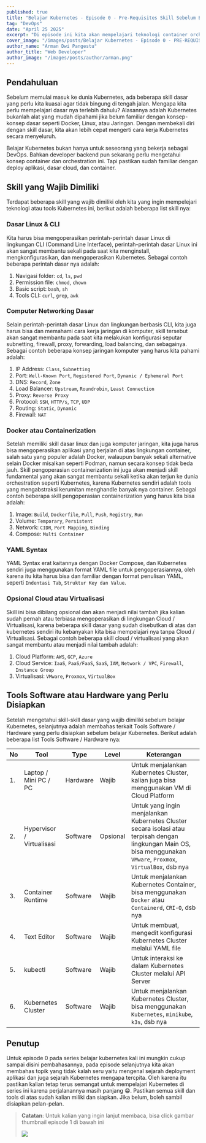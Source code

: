```yaml
---
published: true
title: "Belajar Kubernetes - Episode 0 - Pre-Requisites Skill Sebelum Belajar Kubernetes"
tag: "DevOps"
date: "April 25 2025"
excerpt: "Di episode ini kita akan mempelajari teknologi container orchestration yaitu Kubernetes, namun sebelum itu, skill apa saja sih yang perlu kita kuasai sebelum mempelajari Kubernetes?"
cover_image: "/images/posts/Belajar Kubernetes - Episode 0 - PRE-REQUISITES SKILL SEBELUM BELAJAR KUBERNETES.png"
author_name: "Arman Dwi Pangestu"
author_title: "Web Developer"
author_image: "/images/posts/author/arman.png"
---
```


## Pendahuluan

Sebelum memulai masuk ke dunia Kubernetes, ada beberapa skill dasar yang perlu kita kuasai agar tidak bingung di tengah jalan. Mengapa kita perlu mempelajari dasar nya terlebih dahulu? Alasannya adalah Kubernetes bukanlah alat yang mudah dipahami jika belum familiar dengan konsep-konsep dasar seperti Docker, Linux, atau Jaringan. Dengan membekali diri dengan skill dasar, kita akan lebih cepat mengerti cara kerja Kubernetes secara menyeluruh.

Belajar Kubernetes bukan hanya untuk seseorang yang bekerja sebagai DevOps. Bahkan developer backend pun sekarang perlu mengetahui konsep container dan orchestration ini. Tapi pastikan sudah familiar dengan deploy aplikasi, dasar cloud, dan container.

## Skill yang Wajib Dimiliki

Terdapat beberapa skill yang wajib dimiliki oleh kita yang ingin mempelejari teknologi atau tools Kubernetes ini, berikut adalah beberapa list skill nya:

### Dasar Linux & CLI

Kita harus bisa mengoperasikan perintah-perintah dasar Linux di lingkungan CLI (Command Line Interface), perintah-perintah dasar Linux ini akan sangat membantu sekali pada saat kita menginstall, mengkonfigurasikan, dan mengoperasikan Kubernetes. Sebagai contoh beberapa perintah dasar nya adalah:

1. Navigasi folder: `cd`, `ls`, `pwd`
2. Permission file: `chmod`, `chown`
3. Basic script: `bash`, `sh`
4. Tools CLI: `curl`, `grep`, `awk`

### Computer Networking Dasar

Selain perintah-perintah dasar Linux dan lingkungan berbasis CLI, kita juga harus bisa dan memahami cara kerja jaringan di komputer, skill tersebut akan sangat membantu pada saat kita melakukan konfigurasi seputar subnetting, firewall, proxy, forwarding, load balancing, dan sebagainya. Sebagai contoh beberapa konsep jaringan komputer yang harus kita pahami adalah:

1. IP Address: `Class`, `Subnetting`
2. Port: `Well-Known Port`, `Registered Port`, `Dynamic / Ephemeral Port`
3. DNS: `Record`, `Zone`
4. Load Balancer: `Upstream`, `Roundrobin`, `Least Connection`
5. Proxy: `Reverse Proxy`
6. Protocol: `SSH`, `HTTP/s`, `TCP`, `UDP`
7. Routing: `Static`, `Dynamic`
8. Firewall: `NAT`

### Docker atau Containerization

Setelah memiliki skill dasar linux dan juga komputer jaringan, kita juga harus bisa mengoperasikan aplikasi yang berjalan di atas lingkungan container, salah satu yang populer adalah Docker, walaupun banyak sekali alternative selain Docker misalkan seperti Podman, namun secara konsep tidak beda jauh. Skill pengoperasian containerization ini juga akan menjadi skill fundamental yang akan sangat membantu sekali ketika akan terjun ke dunia orchestration seperti Kubernetes, karena Kubernetes sendiri adalah tools yang mengabstraksi kerumitan menghandle banyak nya container. Sebagai contoh beberapa skill pengoperasian containerization yang harus kita bisa adalah:

1. Image: `Build`, `Dockerfile`, `Pull`, `Push`, `Registry`, `Run`
2. Volume: `Temporary`, `Persistent`
3. Network: `CIDR`, `Port Mapping`, `Binding`
4. Compose: `Multi Container`

### YAML Syntax

YAML Syntax erat kaitannya dengan Docker Compose, dan Kubernetes sendiri juga menggunakan format YAML file untuk pengoperasiannya, oleh karena itu kita harus bisa dan familiar dengan format penulisan YAML, seperti `Indentasi Tab`, `Struktur Key dan Value`.

### Opsional Cloud atau Virtualisasi

Skill ini bisa dibilang opsional dan akan menjadi nilai tambah jika kalian sudah pernah atau terbiasa mengoperasikan di lingkungan Cloud / Virtualisasi, karena beberapa skill dasar yang sudah disebutkan di atas dan kubernetes sendiri itu kebanyakan kita bisa mempelajari nya tanpa Cloud / Virtualisasi. Sebagai contoh beberapa skill cloud / virtualisasi yang akan sangat membantu atau menjadi nilai tambah adalah:

1. Cloud Platform: `AWS`, `GCP`, `Azure`
2. Cloud Service: `IaaS`, `PaaS/FaaS`, `SaaS`, `IAM`, `Network / VPC`, `Firewall`, `Instance Group`
3. Virtualisasi: `VMware`, `Proxmox`, `VirtualBox`

## Tools Software atau Hardware yang Perlu Disiapkan

Setelah mengetahui skill-skill dasar yang wajib dimiliki sebelum belajar Kubernetes, selanjutnya adalah membahas terkait Tools Software / Hardware yang perlu disiapkan sebelum belajar Kubernetes. Berikut adalah beberapa list Tools Software / Hardware nya:

| No  | Tool                      | Type     | Level    | Keterangan                                                                                                                                                          |
| --- | ------------------------- | -------- | -------- | ------------------------------------------------------------------------------------------------------------------------------------------------------------------- |
| 1.  | Laptop / Mini PC / PC     | Hardware | Wajib    | Untuk menjalankan Kubernetes Cluster, kalian juga bisa menggunakan VM di Cloud Platform                                                                             |
| 2.  | Hypervisor / Virtualisasi | Software | Opsional | Untuk yang ingin menjalankan Kubernetes Cluster secara isolasi atau terpisah dengan lingkungan Main OS, bisa menggunakan `VMware`, `Proxmox`, `VirtualBox`, dsb nya |
| 3.  | Container Runtime         | Software | Wajib    | Untuk menjalankan Kubernetes Container, bisa menggunakan `Docker` atau `Containerd`, `CRI-O`, dsb nya                                                               |
| 4.  | Text Editor               | Software | Wajib    | Untuk membuat, mengedit konfigurasi Kubernetes Cluster melalui YAML file                                                                                            |
| 5.  | kubectl                   | Software | Wajib    | Untuk interaksi ke dalam Kubernetes Cluster melalui API Server                                                                                                      |
| 6.  | Kubernetes Cluster        | Software | Wajib    | Untuk menjalankan Kubernetes Cluster, bisa menggunakan `Kubernetes`, `minikube`, `k3s`, dsb nya                                                                     |

## Penutup

Untuk episode 0 pada series belajar kubernetes kali ini mungkin cukup sampai disini pembahasannya, pada episode selanjutnya kita akan membahas topik yang tidak kalah seru yaitu mengenal sejarah deployment aplikasi dan juga sejarah Kubernetes mengapa tercpita. Oleh karena itu pastikan kalian tetap terus semangat untuk mempelajari Kubernetes di series ini karena perjalanannya masih panjang 😁. Pastikan semua skill dan tools di atas sudah kalian miliki dan siapkan. Jika belum, boleh sambil disiapkan pelan-pelan.

> **Catatan**: Untuk kalian yang ingin lanjut membaca, bisa click gambar thumbnail episode 1 di bawah ini
>
> <a href="belajar-kubernetes-episode-1-mengenal-sejarah-deployment-aplikasi-dan-kubernetes">
>    <img src="/images/posts/Belajar Kubernetes - Episode 1 - MENGENAL SEJARAH DEPLOYMENT APLIKASI & KUBERNETES.png" />
> </a>
